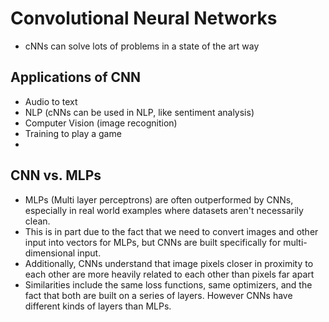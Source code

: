 # Convolutional Neural Networks
- cNNs can solve lots of problems in a state of the art way

## Applications of CNN
- Audio to text
- NLP (cNNs can be used in NLP, like sentiment analysis)
- Computer Vision (image recognition)
- Training to play a game
- 

## CNN vs. MLPs
- MLPs (Multi layer perceptrons) are often outperformed by CNNs, especially in real world examples where datasets aren't necessarily clean.
- This is in part due to the fact that we need to convert images and other input into vectors for MLPs, but CNNs are built specifically for multi-dimensional input.
- Additionally, CNNs understand that image pixels closer in proximity to each other are more heavily related to each other than pixels far apart
- Similarities include the same loss functions, same optimizers, and the fact that both are built on a series of layers. However CNNs have different kinds of layers than MLPs.


